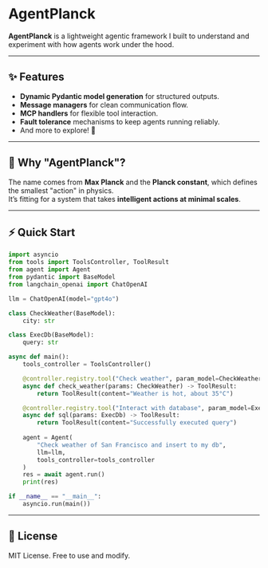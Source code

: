 # AgentPlanck

**AgentPlanck** is a lightweight agentic framework I built to understand and experiment with how agents work under the hood.

---

## ✨ Features
- **Dynamic Pydantic model generation** for structured outputs.  
- **Message managers** for clean communication flow.  
- **MCP handlers** for flexible tool interaction.  
- **Fault tolerance** mechanisms to keep agents running reliably.  
- And more to explore! 🚀  

---

## 🔬 Why "AgentPlanck"?  
The name comes from **Max Planck** and the **Planck constant**, which defines the smallest "action" in physics.  
It’s fitting for a system that takes **intelligent actions at minimal scales**.

---

## ⚡ Quick Start

```python
import asyncio
from tools import ToolsController, ToolResult
from agent import Agent
from pydantic import BaseModel
from langchain_openai import ChatOpenAI

llm = ChatOpenAI(model="gpt4o")

class CheckWeather(BaseModel):
    city: str

class ExecDb(BaseModel):
    query: str

async def main():
    tools_controller = ToolsController()

    @controller.registry.tool("Check weather", param_model=CheckWeather)
    async def check_weather(params: CheckWeather) -> ToolResult:
        return ToolResult(content="Weather is hot, about 35°C")

    @controller.registry.tool("Interact with database", param_model=ExecDb)
    async def sql(params: ExecDb) -> ToolResult:
        return ToolResult(content="Successfully executed query")
    
    agent = Agent(
        "Check weather of San Francisco and insert to my db", 
        llm=llm, 
        tools_controller=tools_controller
    )
    res = await agent.run()
    print(res)

if __name__ == "__main__":
    asyncio.run(main())
```

---


## 📜 License
MIT License. Free to use and modify.